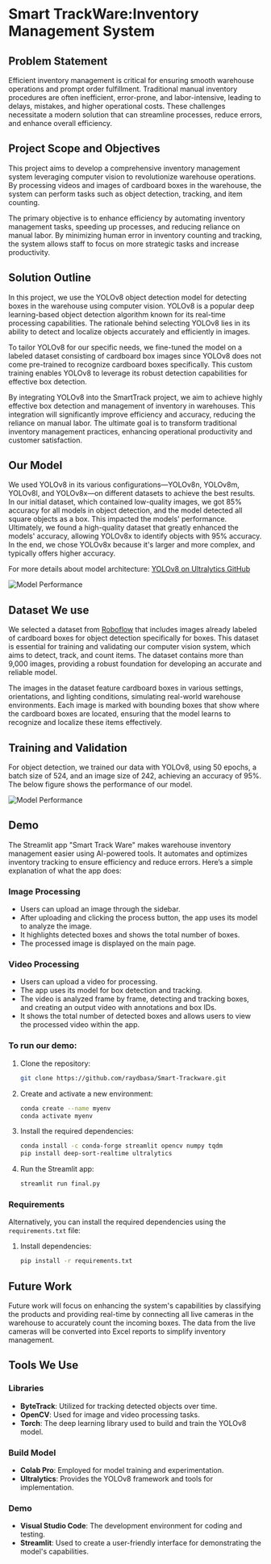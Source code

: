 # Smart TrackWare:Inventory Management System

## Problem Statement
Efficient inventory management is critical for ensuring smooth warehouse operations and prompt order fulfillment. Traditional manual inventory procedures are often inefficient, error-prone, and labor-intensive, leading to delays, mistakes, and higher operational costs. These challenges necessitate a modern solution that can streamline processes, reduce errors, and enhance overall efficiency.

## Project Scope and Objectives
This project aims to develop a comprehensive inventory management system leveraging computer vision to revolutionize warehouse operations. By processing videos and images of cardboard boxes in the warehouse, the system can perform tasks such as object detection, tracking, and item counting.

The primary objective is to enhance efficiency by automating inventory management tasks, speeding up processes, and reducing reliance on manual labor. By minimizing human error in inventory counting and tracking, the system allows staff to focus on more strategic tasks and increase productivity.

## Solution Outline
In this project, we use the YOLOv8 object detection model for detecting boxes in the warehouse using computer vision. YOLOv8 is a popular deep learning-based object detection algorithm known for its real-time processing capabilities. The rationale behind selecting YOLOv8 lies in its ability to detect and localize objects accurately and efficiently in images.

To tailor YOLOv8 for our specific needs, we fine-tuned the model on a labeled dataset consisting of cardboard box images since YOLOv8 does not come pre-trained to recognize cardboard boxes specifically. This custom training enables YOLOv8 to leverage its robust detection capabilities for effective box detection.

By integrating YOLOv8 into the SmartTrack project, we aim to achieve highly effective box detection and management of inventory in warehouses. This integration will significantly improve efficiency and accuracy, reducing the reliance on manual labor. The ultimate goal is to transform traditional inventory management practices, enhancing operational productivity and customer satisfaction.

## Our Model
We used YOLOv8 in its various configurations—YOLOv8n, YOLOv8m, YOLOv8l, and YOLOv8x—on different datasets to achieve the best results. In our initial dataset, which contained low-quality images, we got 85% accuracy for all models in object detection, and the model detected all square objects as a box. This impacted the models' performance. Ultimately, we found a high-quality dataset that greatly enhanced the models' accuracy, allowing YOLOv8x to identify objects with 95% accuracy. In the end, we chose YOLOv8x because it's larger and more complex, and typically offers higher accuracy.

For more details about model architecture: [YOLOv8 on Ultralytics GitHub](https://github.com/ultralytics/ultralytics?tab=readme-ov-file)

![Model Performance](images/train_batch1.jpg)

## Dataset We use

We selected a dataset from  [Roboflow](https://universe.roboflow.com/carboard-box/carboard-box/dataset/2) that includes images already labeled of cardboard boxes for object detection specifically for boxes. This dataset is essential for training and validating our computer vision system, which aims to detect, track, and count items. The dataset contains more than 9,000 images, providing a robust foundation for developing an accurate and reliable model.

The images in the dataset feature cardboard boxes in various settings, orientations, and lighting conditions, simulating real-world warehouse environments. Each image is marked with bounding boxes that show where the cardboard boxes are located, ensuring that the model learns to recognize and localize these items effectively.

## Training and Validation
For object detection, we trained our data with YOLOv8, using 50 epochs, a batch size of 524, and an image size of 242, achieving an accuracy of 95%. The below figure shows the performance of our model.

![Model Performance](images/results.png)

## Demo
The Streamlit app "Smart Track Ware" makes warehouse inventory management easier using AI-powered tools. It automates and optimizes inventory tracking to ensure efficiency and reduce errors. Here’s a simple explanation of what the app does:

### Image Processing
- Users can upload an image through the sidebar.
- After uploading and clicking the process button, the app uses its model to analyze the image.
- It highlights detected boxes and shows the total number of boxes.
- The processed image is displayed on the main page.

### Video Processing
- Users can upload a video for processing.
- The app uses its model for box detection and tracking.
- The video is analyzed frame by frame, detecting and tracking boxes, and creating an output video with annotations and box IDs.
- It shows the total number of detected boxes and allows users to view the processed video within the app.

### To run our demo:
1. Clone the repository:
    ```sh
    git clone https://github.com/raydbasa/Smart-Trackware.git
    ```
2. Create and activate a new environment:
    ```sh
    conda create --name myenv
    conda activate myenv
    ```
3. Install the required dependencies:
    ```sh
    conda install -c conda-forge streamlit opencv numpy tqdm
    pip install deep-sort-realtime ultralytics
    ```
4. Run the Streamlit app:
    ```sh
    streamlit run final.py
    ```

### Requirements
Alternatively, you can install the required dependencies using the `requirements.txt` file:
1. Install dependencies:
    ```sh
    pip install -r requirements.txt
    ```
    
## Future Work
Future work will focus on enhancing the system's capabilities by classifying the products and providing real-time by connecting all live cameras in the warehouse to accurately count the incoming boxes. The data from the live cameras will be converted into Excel reports to simplify inventory management.


## Tools We Use
### Libraries
- **ByteTrack**: Utilized for tracking detected objects over time.
- **OpenCV**: Used for image and video processing tasks.
- **Torch**: The deep learning library used to build and train the YOLOv8 model.

### Build Model
- **Colab Pro**: Employed for model training and experimentation.
- **Ultralytics**: Provides the YOLOv8 framework and tools for implementation.

### Demo
- **Visual Studio Code**: The development environment for coding and testing.
- **Streamlit**: Used to create a user-friendly interface for demonstrating the model's capabilities.
